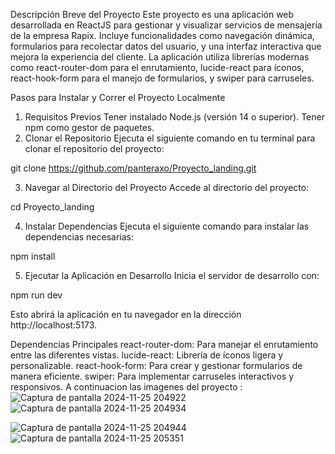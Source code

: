 Descripción Breve del Proyecto
Este proyecto es una aplicación web desarrollada en ReactJS para gestionar y visualizar servicios de mensajería de la empresa Rapix. Incluye funcionalidades como navegación dinámica, formularios para recolectar datos del usuario, y una interfaz interactiva que mejora la experiencia del cliente. La aplicación utiliza librerías modernas como react-router-dom para el enrutamiento, lucide-react para íconos, react-hook-form para el manejo de formularios, y swiper para carruseles.

Pasos para Instalar y Correr el Proyecto Localmente
1. Requisitos Previos
Tener instalado Node.js (versión 14 o superior).
Tener npm  como gestor de paquetes.
2. Clonar el Repositorio
Ejecuta el siguiente comando en tu terminal para clonar el repositorio del proyecto:

git clone https://github.com/panteraxo/Proyecto_landing.git

3. Navegar al Directorio del Proyecto
Accede al directorio del proyecto:

cd Proyecto_landing

4. Instalar Dependencias
Ejecuta el siguiente comando para instalar las dependencias necesarias:

npm install

5. Ejecutar la Aplicación en Desarrollo
Inicia el servidor de desarrollo con:

npm run dev

Esto abrirá la aplicación en tu navegador en la dirección http://localhost:5173.

Dependencias Principales
react-router-dom: Para manejar el enrutamiento entre las diferentes vistas.
lucide-react: Librería de íconos ligera y personalizable.
react-hook-form: Para crear y gestionar formularios de manera eficiente.
swiper: Para implementar carruseles interactivos y responsivos.
A continuacion las imagenes del proyecto : ![Captura de pantalla 2024-11-25 204922](https://github.com/user-attachments/assets/525648f2-588a-4401-af99-82d2811ba535)![Captura de pantalla 2024-11-25 204934](https://github.com/user-attachments/assets/f4f666e6-c86e-4aea-bd72-6105468db160)

![Captura de pantalla 2024-11-25 204944](https://github.com/user-attachments/assets/34ceb707-0b15-4753-a365-ab312a985ddd)![Captura de pantalla 2024-11-25 205351](https://github.com/user-attachments/assets/4b1cdd70-2dfb-48d2-a7d9-ac0c6ebb73c1)

